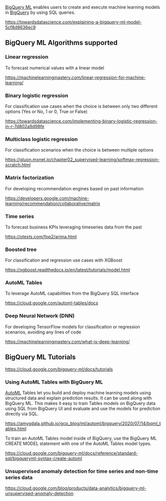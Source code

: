 

[BigQuery ML](https://cloud.google.com/bigquery-ml/docs/) enables users to create and execute machine learning models in [BigQuery](BigQuery) by using SQL queries.

https://towardsdatascience.com/explaining-a-bigquery-ml-model-5cf8d9636ec9

## BigQuery ML Algorithms supported

### Linear regression

To forecast numerical values with a linear model

https://machinelearningmastery.com/linear-regression-for-machine-learning/


### Binary logistic regression

For classification use cases when the choice is between only two different options (Yes or No, 1 or 0, True or False)

https://towardsdatascience.com/implementing-binary-logistic-regression-in-r-7d802a9d98fe

### Multiclass logistic regression

For classification scenarios when the choice is between multiple options

https://gluon.mxnet.io/chapter02_supervised-learning/softmax-regression-scratch.html

### Matrix factorization

For developing recommendation engines based on past information

https://developers.google.com/machine-learning/recommendation/collaborative/matrix

### Time series

To forecast business KPIs leveraging timeseries data from the past

https://otexts.com/fpp2/arima.html

### Boosted tree

For classification and regression use cases with XGBoost

https://xgboost.readthedocs.io/en/latest/tutorials/model.html

### AutoML Tables

To leverage AutoML capabilities from the BigQuery SQL interface

https://cloud.google.com/automl-tables/docs


### Deep Neural Network (DNN)

For developing TensorFlow models for classification or regression scenarios, avoiding any lines of code

https://machinelearningmastery.com/what-is-deep-learning/

##  BigQuery ML  Tutorials

https://cloud.google.com/bigquery-ml/docs/tutorials

### Using AutoML Tables with BigQuery ML

[AutoML](AutoML) Tables let you build and deploy machine learning models using structured data and explain prediction results.
It can be used along with BigQuery ML. This makes it easy to train Tables models on BigQuery data using SQL from BigQuery UI and evaluate and use the models for prediction directly via SQL.

https://amygdala.github.io/gcp_blog/ml/automl/bigquery/2020/07/14/bqml_tables.html

To train an AutoML Tables model inside of BigQuery, use the BigQuery ML CREATE MODEL statement with one of the AutoML Tables model types.

https://cloud.google.com/bigquery-ml/docs/reference/standard-sql/bigqueryml-syntax-create-automl


### Unsupervised anomaly detection for time series and non-time series data

https://cloud.google.com/blog/products/data-analytics/bigquery-ml-unsupervised-anomaly-detection
